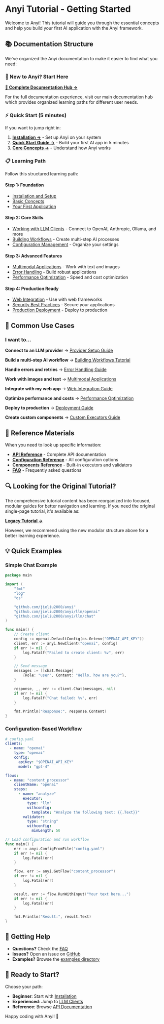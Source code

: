 # Anyi Tutorial - Getting Started

Welcome to Anyi! This tutorial will guide you through the essential concepts and help you build your first AI application with the Anyi framework.

## 📚 Documentation Structure

We've organized the Anyi documentation to make it easier to find what you need:

### 🚀 New to Anyi? Start Here

**[📖 Complete Documentation Hub →](README.md)**

For the full documentation experience, visit our main documentation hub which provides organized learning paths for different user needs.

### ⚡ Quick Start (5 minutes)

If you want to jump right in:

1. **[Installation →](getting-started/installation.md)** - Set up Anyi on your system
2. **[Quick Start Guide →](getting-started/quickstart.md)** - Build your first AI app in 5 minutes
3. **[Core Concepts →](getting-started/concepts.md)** - Understand how Anyi works

### 📋 Learning Path

Follow this structured learning path:

#### Step 1: Foundation

- [Installation and Setup](getting-started/installation.md)
- [Basic Concepts](getting-started/concepts.md)
- [Your First Application](getting-started/quickstart.md)

#### Step 2: Core Skills

- [Working with LLM Clients](tutorials/llm-clients.md) - Connect to OpenAI, Anthropic, Ollama, and more
- [Building Workflows](tutorials/workflows.md) - Create multi-step AI processes
- [Configuration Management](tutorials/configuration.md) - Organize your settings

#### Step 3: Advanced Features

- [Multimodal Applications](tutorials/multimodal.md) - Work with text and images
- [Error Handling](how-to/error-handling.md) - Build robust applications
- [Performance Optimization](how-to/performance.md) - Speed and cost optimization

#### Step 4: Production Ready

- [Web Integration](how-to/web-integration.md) - Use with web frameworks
- [Security Best Practices](advanced/security.md) - Secure your applications
- [Production Deployment](advanced/deployment.md) - Deploy to production

## 🎯 Common Use Cases

### I want to...

**Connect to an LLM provider**
→ [Provider Setup Guide](how-to/provider-setup.md)

**Build a multi-step AI workflow**
→ [Building Workflows Tutorial](tutorials/workflows.md)

**Handle errors and retries**
→ [Error Handling Guide](how-to/error-handling.md)

**Work with images and text**
→ [Multimodal Applications](tutorials/multimodal.md)

**Integrate with my web app**
→ [Web Integration Guide](how-to/web-integration.md)

**Optimize performance and costs**
→ [Performance Optimization](how-to/performance.md)

**Deploy to production**
→ [Deployment Guide](advanced/deployment.md)

**Create custom components**
→ [Custom Executors Guide](advanced/custom-executors.md)

## 📖 Reference Materials

When you need to look up specific information:

- **[API Reference](reference/api.md)** - Complete API documentation
- **[Configuration Reference](reference/configuration.md)** - All configuration options
- **[Components Reference](reference/components.md)** - Built-in executors and validators
- **[FAQ](reference/faq.md)** - Frequently asked questions

## 🔍 Looking for the Original Tutorial?

The comprehensive tutorial content has been reorganized into focused, modular guides for better navigation and learning. If you need the original single-page tutorial, it's available as:

**[Legacy Tutorial →](tutorial-legacy.md)**

However, we recommend using the new modular structure above for a better learning experience.

## 💡 Quick Examples

### Simple Chat Example

```go
package main

import (
    "fmt"
    "log"
    "os"

    "github.com/jieliu2000/anyi"
    "github.com/jieliu2000/anyi/llm/openai"
    "github.com/jieliu2000/anyi/llm/chat"
)

func main() {
    // Create client
    config := openai.DefaultConfig(os.Getenv("OPENAI_API_KEY"))
    client, err := anyi.NewClient("openai", config)
    if err != nil {
        log.Fatalf("Failed to create client: %v", err)
    }

    // Send message
    messages := []chat.Message{
        {Role: "user", Content: "Hello, how are you?"},
    }

    response, _, err := client.Chat(messages, nil)
    if err != nil {
        log.Fatalf("Chat failed: %v", err)
    }

    fmt.Println("Response:", response.Content)
}
```

### Configuration-Based Workflow

```yaml
# config.yaml
clients:
  - name: "openai"
    type: "openai"
    config:
      apiKey: "$OPENAI_API_KEY"
      model: "gpt-4"

flows:
  - name: "content_processor"
    clientName: "openai"
    steps:
      - name: "analyze"
        executor:
          type: "llm"
          withconfig:
            template: "Analyze the following text: {{.Text}}"
        validator:
          type: "string"
          withconfig:
            minLength: 50
```

```go
// Load configuration and run workflow
func main() {
    err := anyi.ConfigFromFile("config.yaml")
    if err != nil {
        log.Fatal(err)
    }

    flow, err := anyi.GetFlow("content_processor")
    if err != nil {
        log.Fatal(err)
    }

    result, err := flow.RunWithInput("Your text here...")
    if err != nil {
        log.Fatal(err)
    }

    fmt.Println("Result:", result.Text)
}
```

## 🤝 Getting Help

- **Questions?** Check the [FAQ](reference/faq.md)
- **Issues?** Open an issue on [GitHub](https://github.com/jieliu2000/anyi/issues)
- **Examples?** Browse the [examples directory](../../examples/)

## 🚀 Ready to Start?

Choose your path:

- **Beginner**: Start with [Installation](getting-started/installation.md)
- **Experienced**: Jump to [LLM Clients](tutorials/llm-clients.md)
- **Reference**: Browse [API Documentation](reference/api.md)

Happy coding with Anyi! 🎉
